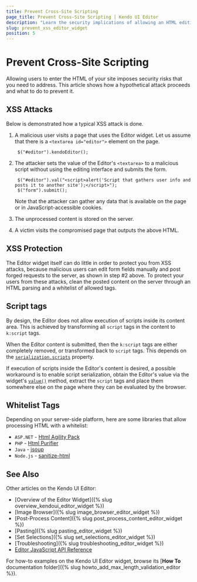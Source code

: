 ```yaml
---
title: Prevent Cross-Site Scripting
page_title: Prevent Cross-Site Scripting | Kendo UI Editor
description: "Learn the security implications of allowing an HTML editing in your pages and how to secure them in the Kendo UI Editor widget."
slug: prevent_xss_editor_widget
position: 5
---
```


# Prevent Cross-Site Scripting

Allowing users to enter the HTML of your site imposes security risks that you need to address. This article shows how a hypothetical attack proceeds and what to do to prevent it.

## XSS Attacks

Below is demonstrated how a typical XSS attack is done.

1. A malicious user visits a page that uses the Editor widget. Let us assume that there is a `<textarea id="editor">` element on the page.

        $("#editor").kendoEditor();

2. The attacker sets the value of the Editor's `<textarea>` to a malicious script without using the editing interface and submits the form.

        $("#editor").val("<script>alert('Script that gathers user info and posts it to another site');</script>");
        $("form").submit();

   Note that the attacker can gather any data that is available on the page or in JavaScript-accessible cookies.

3. The unprocessed content is stored on the server.
4. A victim visits the compromised page that outputs the above HTML.

## XSS Protection

The Editor widget itself can do little in order to protect you from XSS attacks, because malicious users can edit form fields manually and post forged requests to the server, as shown in step #2 above. To protect your users from these attacks, clean the posted content on the server through an HTML parsing and a whitelist of allowed tags.

## Script tags

By design, the Editor does not allow execution of scripts inside its content area. This is achieved by transforming all `script` tags in the content to `k:script` tags.

When the Editor content is submitted, then the `k:script` tags are either completely removed, or transformed back to `script` tags. This depends on the [`serialization.scripts`](/api/javascript/ui/editor#configuration-serialization.scripts) property.

If execution of scripts inside the Editor's content is desired, a possible workaround is to enable script serialization, obtain the Editor's value via the widget's [`value()`](/api/javascript/ui/editor#methods-value) method, extract the `script` tags and place them somewhere else on the page where they can be evaluated by the browser.

## Whitelist Tags

Depending on your server-side platform, here are some libraries that allow processing HTML with a whitelist:

- `ASP.NET` - [Html Agility Pack](http://htmlagilitypack.codeplex.com/)
- `PHP` - [Html Purifier](http://htmlpurifier.org/)
- `Java` - [jsoup](http://jsoup.org/)
- `Node.js` - [sanitize-html](https://www.npmjs.com/package/sanitize-html)

## See Also

Other articles on the Kendo UI Editor:

* [Overview of the Editor Widget]({% slug overview_kendoui_editor_widget %})
* [Image Browser]({% slug image_browser_editor_widget %})
* [Post-Process Content]({% slug post_process_content_editor_widget %})
* [Pasting]({% slug pasting_editor_widget %})
* [Set Selections]({% slug set_selections_editor_widget %})
* [Troubleshooting]({% slug troubleshooting_editor_widget %})
* [Editor JavaScript API Reference](/api/javascript/ui/editor)

For how-to examples on the Kendo UI Editor widget, browse its [**How To** documentation folder]({% slug howto_add_max_length_validation_editor %}).
